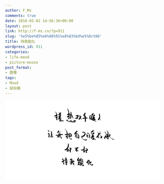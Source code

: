 ```yaml
---
author: F_Ms
comments: true
date: 2016-05-02 14:56:36+00:00
layout: post
link: http://f-ms.cn/?p=911
slug: '%e5%be%85%e6%88%91%e8%83%bd%e5%8c%96'
title: 待我能化
wordpress_id: 911
categories:
- life-mood
- picture-mouse
post_format:
- 图像
tags:
- Mood
- 鼠标画
---
```


![搓热双手暖人，让我把自己暖成冰，好不好，待我能化](/img/post/wp/2016/05/搓热双手暖人，让我把自己暖成冰，好不好，待我能化.png)
